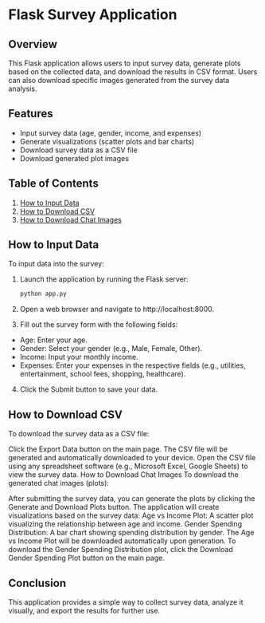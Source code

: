 # Flask Survey Application

## Overview

This Flask application allows users to input survey data, generate plots based on the collected data, and download the results in CSV format. Users can also download specific images generated from the survey data analysis.

## Features

- Input survey data (age, gender, income, and expenses)
- Generate visualizations (scatter plots and bar charts)
- Download survey data as a CSV file
- Download generated plot images

## Table of Contents

1. [How to Input Data](#how-to-input-data)
2. [How to Download CSV](#how-to-download-csv)
3. [How to Download Chat Images](#how-to-download-chat-images)

## How to Input Data

To input data into the survey:

1. Launch the application by running the Flask server:
   ```bash
   python app.py
   
2. Open a web browser and navigate to http://localhost:8000.

3. Fill out the survey form with the following fields:

 - Age: Enter your age.
 - Gender: Select your gender (e.g., Male, Female, Other).
 - Income: Input your monthly income.
 - Expenses: Enter your expenses in the respective fields (e.g., utilities, entertainment, school fees, shopping, healthcare).
4. Click the Submit button to save your data.
   
## How to Download CSV

To download the survey data as a CSV file:

Click the Export Data button on the main page.
The CSV file will be generated and automatically downloaded to your device.
Open the CSV file using any spreadsheet software (e.g., Microsoft Excel, Google Sheets) to view the survey data.
How to Download Chat Images
To download the generated chat images (plots):

After submitting the survey data, you can generate the plots by clicking the Generate and Download Plots button.
The application will create visualizations based on the survey data:
Age vs Income Plot: A scatter plot visualizing the relationship between age and income.
Gender Spending Distribution: A bar chart showing spending distribution by gender.
The Age vs Income Plot will be downloaded automatically upon generation.
To download the Gender Spending Distribution plot, click the Download Gender Spending Plot button on the main page.


## Conclusion

This application provides a simple way to collect survey data, analyze it visually, and export the results for further use. 
